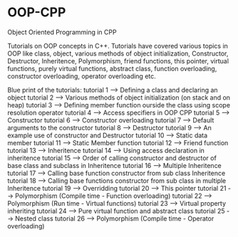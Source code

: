 # OOP-CPP
Object Oriented Programming in CPP

Tutorials on OOP concepts in C++. Tutorials have covered various topics in OOP like class, object, various methods of object initialization, Constructor, Destructor, Inheritence, Polymorphism, friend functions, this pointer, virtual functions, purely virtual functions, abstract class, function overloading, constructor overloading, operator overloading etc.

Blue print of the tutorials:
tutorial 1  --> Defining a class and declaring an object
tutorial 2  --> Various methods of object initialization (on stack and on heap)
tutorial 3  --> Defining member function ourside the class using scope resolution operator
tutorial 4  --> Access specifiers in OOP CPP
tutorial 5  --> Constructor 
tutorial 6  --> Constructor overloading
tutorial 7  --> Default arguments to the constructor
tutorial 8  --> Destructor
tutorial 9  --> An example use of constructor and Destructor
tutorial 10 --> Static data member
tutorial 11 --> Static Member function
tutorial 12 --> Friend function
tutorial 13 --> Inheritence
tutorial 14 --> Using access declaration in inheritence 
tutorial 15 --> Order of calling constructor and destructor of base class and subclass in Inheritence
tutorial 16 --> Multiple Inheritence
tutorial 17 --> Calling base function constructor from sub class Inheritence
tutorial 18 --> Calling base functions constructor from sub class in multiple Inheritence
tutorial 19 --> Overridding
tutorial 20 --> This pointer 
tutorial 21 --> Polymorphism (Compile time - Function overloading)
tutorial 22 --> Polymorphism (Run time - Virtual functions)
tutorial 23 --> Virtual property inheriting
tutorial 24 --> Pure virtual function and abstract class
tutorial 25 --> Nested class
tutorial 26 --> Polymorphism (Compile time - Operator overloading)
